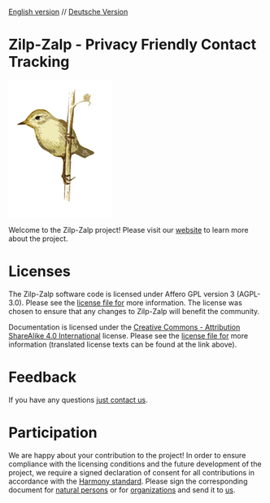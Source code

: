 [English version](README.md) // [Deutsche Version](README-de.md)


# Zilp-Zalp - Privacy Friendly Contact Tracking</md-list>

<img src="/materials/images/zilpzalp-1.png" alt="Zilp-Zalp - Logo" title="Zilp-Zalp - Logo" width="40%" />

Welcome to the Zilp-Zalp project! Please visit our [website](https://zilpzalp.eu) to learn more about the project.

# Licenses

The Zilp-Zalp software code is licensed under Affero GPL version 3 (AGPL-3.0). Please see the [license file for](LICENSE) more information. The license was chosen to ensure that any changes to Zilp-Zalp will benefit the community.

Documentation is licensed under the [Creative Commons - Attribution ShareAlike 4.0 International](https://creativecommons.org/licenses/by-sa/4.0/) license. Please see the [license file for](DOCS-LICENSE) more information (translated license texts can be found at the link above).</md-list>

# Feedback

If you have any questions [just contact us](mailto:zelp@zilpzalp.eu).

# Participation

We are happy about your contribution to the project! In order to ensure compliance with the licensing conditions and the future development of the project, we require a signed declaration of consent for all contributions in accordance with the [Harmony standard](http://selector.harmonyagreements.org). Please sign the corresponding document for [natural persons](.clas/Zilp-Zalp-Individual.pdf) or for [organizations](.clas/Zilp-Zalp-Entity.pdf) and send it to [us](mailto:zelp@zilpzalp.eu).
